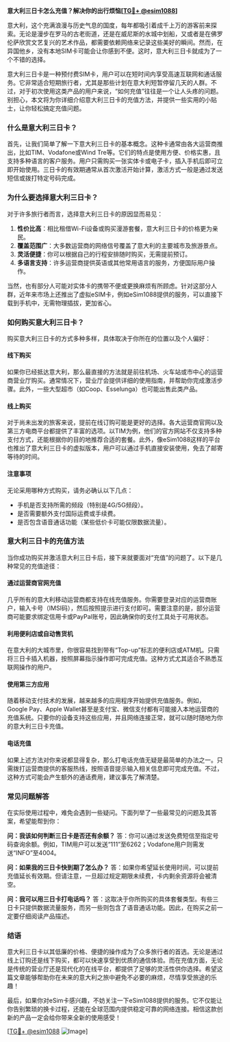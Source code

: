 **意大利三日卡怎么充值？解决你的出行烦恼[[TG💪+ @esim1088](https://t.me/s/esim1088)]**

意大利，这个充满浪漫与历史气息的国度，每年都吸引着成千上万的游客前来探索。无论是漫步在罗马的古老街道，还是在威尼斯的水城中划船，又或者是在佛罗伦萨欣赏文艺复兴的艺术作品，都需要依赖网络来记录这些美好的瞬间。然而，在异国他乡，没有本地SIM卡可能会让你感到不便。这时，意大利三日卡就成为了一个不错的选择。

意大利三日卡是一种预付费SIM卡，用户可以在短时间内享受高速互联网和通话服务。它非常适合短期旅行者，尤其是那些计划在意大利短暂停留几天的人群。不过，对于初次使用这类产品的用户来说，“如何充值”往往是一个让人头疼的问题。别担心，本文将为你详细介绍意大利三日卡的充值方法，并提供一些实用的小贴士，让你轻松搞定充值问题。

### **什么是意大利三日卡？**

首先，让我们简单了解一下意大利三日卡的基本概念。这种卡通常由各大运营商推出，比如TIM、Vodafone或Wind Tre等。它们的特点是使用方便、价格实惠，且支持多种语言的客户服务。用户只需购买一张实体卡或电子卡，插入手机后即可立即开始使用。三日卡的有效期通常从首次激活开始计算，激活方式一般是通过发送短信或拨打特定号码完成。

### **为什么要选择意大利三日卡？**

对于许多旅行者而言，选择意大利三日卡的原因显而易见：

1. **性价比高**：相比租借Wi-Fi设备或购买漫游套餐，意大利三日卡的价格更为亲民。
2. **覆盖范围广**：大多数运营商的网络信号覆盖了意大利的主要城市及旅游景点。
3. **灵活便捷**：你可以根据自己的行程安排随时购买，无需提前预订。
4. **多语言支持**：许多运营商提供英语或其他常用语言的服务，方便国际用户操作。

当然，也有部分人可能对实体卡的携带不便或更换麻烦有所顾虑。针对这部分人群，近年来市场上还推出了虚拟eSIM卡，例如eSim1088提供的服务，可以直接下载到手机中，无需物理插拔，更加省心。

### **如何购买意大利三日卡？**

购买意大利三日卡的方式多种多样，具体取决于你所在的位置以及个人偏好：

#### **线下购买**
如果你已经抵达意大利，那么最直接的方法就是前往机场、火车站或市中心的运营商营业厅购买。通常情况下，营业厅会提供详细的使用指南，并帮助你完成激活步骤。此外，一些大型超市（如Coop、Esselunga）也可能出售此类产品。

#### **线上购买**
对于尚未出发的旅客来说，提前在线订购可能是更好的选择。各大运营商官网以及第三方电商平台都提供了丰富的选项。以TIM为例，他们的官方网站不仅支持多种支付方式，还能根据你的目的地推荐合适的套餐。此外，像eSim1088这样的平台也推出了意大利三日卡的虚拟版本，用户可以通过手机直接安装使用，免去了邮寄等待的时间。

#### **注意事项**
无论采用哪种方式购买，请务必确认以下几点：
- 手机是否支持所需的频段（特别是4G/5G频段）。
- 是否需要额外支付国际运费或手续费。
- 是否包含语音通话功能（某些低价卡可能仅限数据流量）。

### **意大利三日卡的充值方法**

当你成功购买并激活意大利三日卡后，接下来就要面对“充值”的问题了。以下是几种常见的充值途径：

#### **通过运营商官网充值**
几乎所有的意大利移动运营商都支持在线充值服务。你需要登录对应的运营商账户，输入卡号（IMSI码），然后按照提示进行支付即可。需要注意的是，部分运营商可能要求绑定信用卡或PayPal账号，因此确保你的支付工具处于可用状态。

#### **利用便利店或自动售货机**
在意大利的大城市里，你很容易找到带有“Top-up”标志的便利店或ATM机。只需将三日卡插入机器，按照屏幕指示操作即可完成充值。这种方式尤其适合不熟悉互联网操作的用户。

#### **使用第三方应用**
随着移动支付技术的发展，越来越多的应用程序开始提供充值服务。例如，Google Pay、Apple Wallet甚至是支付宝、微信支付都有可能接入本地运营商的充值系统。只要你的设备支持这些应用，并且网络连接正常，就可以随时随地为你的意大利三日卡充值。

#### **电话充值**
如果上述方法对你来说都显得复杂，那么打电话充值无疑是最简单的办法之一。只需拨打运营商提供的客服热线，按照语音提示输入相关信息即可完成充值。不过，这种方式可能会产生额外的通话费用，建议事先了解清楚。

### **常见问题解答**

在实际使用过程中，难免会遇到一些疑问。下面列举了一些最常见的问题及其答案，希望能帮到你：

**问：我该如何判断三日卡是否还有余额？**
答：你可以通过发送免费短信至指定号码查询余额。例如，TIM用户可以发送“111”至6262；Vodafone用户则需发送“INFO”至4004。

**问：如果我的三日卡快到期了怎么办？**
答：如果你希望延长使用时间，可以提前充值延长有效期。但请注意，一旦超过规定期限未续费，卡内剩余资源将会被清空。

**问：我可以用三日卡打电话吗？**
答：这取决于你所购买的具体套餐类型。有些三日卡只提供数据流量服务，而另一些则包含了语音通话功能。因此，在购买之前一定要仔细阅读产品描述。

### **结语**

意大利三日卡以其低廉的价格、便捷的操作成为了众多旅行者的首选。无论是通过线上订购还是线下购买，都可以快速享受到优质的通信体验。而在充值方面，无论是传统的营业厅还是现代化的在线平台，都提供了足够的灵活性供你选择。希望这篇文章能够帮助你在未来的意大利之旅中避免不必要的麻烦，尽情享受旅途的乐趣！

最后，如果你对eSim卡感兴趣，不妨关注一下eSim1088提供的服务。它不仅能让你告别繁琐的换卡过程，还能在全球范围内提供稳定可靠的网络连接。相信这款创新的产品一定会给你带来全新的使用感受！

[[TG💪+ @esim1088](https://t.me/s/esim1088) ![Image](https://i.postimg.cc/4NQfJmqS/Snipaste-2025-05-13-00-14-12.png)]